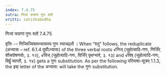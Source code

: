 ```yaml
---
index: 7.4.75
sutra: निजां त्रयाणां गुणः श्लौ
vritti: satishabodha
---
```



 णिजां त्रयाणां गुणः श्लौ 7.4.75 

वृत्तिः --ः णिज्‍विज्‍विषामभ्‍यासस्‍य गुणः स्‍याच्छ्लौ । When “श्लु” follows, the reduplicate (अभ्यासः – ref. 6.1.4 पूर्वोऽभ्यासः) of the three verbal roots √निज् (जुहोत्यादि-गणः, णिजिँर् शौचपोषणयोः, ३. १२), √विज् (जुहोत्यादि-गणः, विजिँर् पृथग्भावे, ३. १३) and √विष् (जुहोत्यादि-गणः, विषॢँ व्याप्तौ, ३. १४) gets a गुणः substitution. As per the following परिभाषा-सूत्रम् 1.1.3, the इक् letter of the अभ्यास: will take the गुणः substitution. 


